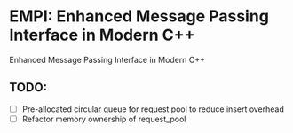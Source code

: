 # EMPI: Enhanced Message Passing Interface in Modern C++
Enhanced Message Passing Interface in Modern C++

## TODO:
- [ ] Pre-allocated circular queue for request pool to reduce insert overhead
- [ ] Refactor memory ownership of request_pool
